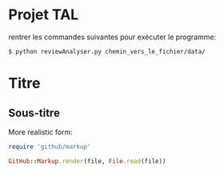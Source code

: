 # Projet TAL

rentrer les commandes suivantes pour exécuter le programme:
```
$ python reviewAnalyser.py chemin_vers_le_fichier/data/
```

# Titre

## Sous-titre

More realistic form:

```ruby
require 'github/markup'

GitHub::Markup.render(file, File.read(file))
```

